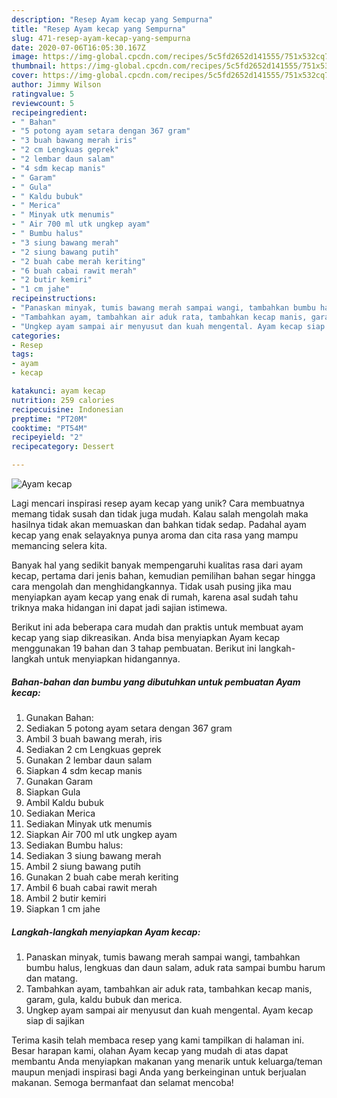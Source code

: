 ```yaml
---
description: "Resep Ayam kecap yang Sempurna"
title: "Resep Ayam kecap yang Sempurna"
slug: 471-resep-ayam-kecap-yang-sempurna
date: 2020-07-06T16:05:30.167Z
image: https://img-global.cpcdn.com/recipes/5c5fd2652d141555/751x532cq70/ayam-kecap-foto-resep-utama.jpg
thumbnail: https://img-global.cpcdn.com/recipes/5c5fd2652d141555/751x532cq70/ayam-kecap-foto-resep-utama.jpg
cover: https://img-global.cpcdn.com/recipes/5c5fd2652d141555/751x532cq70/ayam-kecap-foto-resep-utama.jpg
author: Jimmy Wilson
ratingvalue: 5
reviewcount: 5
recipeingredient:
- " Bahan"
- "5 potong ayam setara dengan 367 gram"
- "3 buah bawang merah iris"
- "2 cm Lengkuas geprek"
- "2 lembar daun salam"
- "4 sdm kecap manis"
- " Garam"
- " Gula"
- " Kaldu bubuk"
- " Merica"
- " Minyak utk menumis"
- " Air 700 ml utk ungkep ayam"
- " Bumbu halus"
- "3 siung bawang merah"
- "2 siung bawang putih"
- "2 buah cabe merah keriting"
- "6 buah cabai rawit merah"
- "2 butir kemiri"
- "1 cm jahe"
recipeinstructions:
- "Panaskan minyak, tumis bawang merah sampai wangi, tambahkan bumbu halus, lengkuas dan daun salam, aduk rata sampai bumbu harum dan matang."
- "Tambahkan ayam, tambahkan air aduk rata, tambahkan kecap manis, garam, gula, kaldu bubuk dan merica."
- "Ungkep ayam sampai air menyusut dan kuah mengental. Ayam kecap siap di sajikan"
categories:
- Resep
tags:
- ayam
- kecap

katakunci: ayam kecap 
nutrition: 259 calories
recipecuisine: Indonesian
preptime: "PT20M"
cooktime: "PT54M"
recipeyield: "2"
recipecategory: Dessert

---
```



![Ayam kecap](https://img-global.cpcdn.com/recipes/5c5fd2652d141555/751x532cq70/ayam-kecap-foto-resep-utama.jpg)

Lagi mencari inspirasi resep ayam kecap yang unik? Cara membuatnya memang tidak susah dan tidak juga mudah. Kalau salah mengolah maka hasilnya tidak akan memuaskan dan bahkan tidak sedap. Padahal ayam kecap yang enak selayaknya punya aroma dan cita rasa yang mampu memancing selera kita.



Banyak hal yang sedikit banyak mempengaruhi kualitas rasa dari ayam kecap, pertama dari jenis bahan, kemudian pemilihan bahan segar hingga cara mengolah dan menghidangkannya. Tidak usah pusing jika mau menyiapkan ayam kecap yang enak di rumah, karena asal sudah tahu triknya maka hidangan ini dapat jadi sajian istimewa.


Berikut ini ada beberapa cara mudah dan praktis untuk membuat ayam kecap yang siap dikreasikan. Anda bisa menyiapkan Ayam kecap menggunakan 19 bahan dan 3 tahap pembuatan. Berikut ini langkah-langkah untuk menyiapkan hidangannya.

<!--inarticleads1-->

##### Bahan-bahan dan bumbu yang dibutuhkan untuk pembuatan Ayam kecap:

1. Gunakan  Bahan:
1. Sediakan 5 potong ayam setara dengan 367 gram
1. Ambil 3 buah bawang merah, iris
1. Sediakan 2 cm Lengkuas geprek
1. Gunakan 2 lembar daun salam
1. Siapkan 4 sdm kecap manis
1. Gunakan  Garam
1. Siapkan  Gula
1. Ambil  Kaldu bubuk
1. Sediakan  Merica
1. Sediakan  Minyak utk menumis
1. Siapkan  Air 700 ml utk ungkep ayam
1. Sediakan  Bumbu halus:
1. Sediakan 3 siung bawang merah
1. Ambil 2 siung bawang putih
1. Gunakan 2 buah cabe merah keriting
1. Ambil 6 buah cabai rawit merah
1. Ambil 2 butir kemiri
1. Siapkan 1 cm jahe




<!--inarticleads2-->

##### Langkah-langkah menyiapkan Ayam kecap:

1. Panaskan minyak, tumis bawang merah sampai wangi, tambahkan bumbu halus, lengkuas dan daun salam, aduk rata sampai bumbu harum dan matang.
1. Tambahkan ayam, tambahkan air aduk rata, tambahkan kecap manis, garam, gula, kaldu bubuk dan merica.
1. Ungkep ayam sampai air menyusut dan kuah mengental. Ayam kecap siap di sajikan




Terima kasih telah membaca resep yang kami tampilkan di halaman ini. Besar harapan kami, olahan Ayam kecap yang mudah di atas dapat membantu Anda menyiapkan makanan yang menarik untuk keluarga/teman maupun menjadi inspirasi bagi Anda yang berkeinginan untuk berjualan makanan. Semoga bermanfaat dan selamat mencoba!
